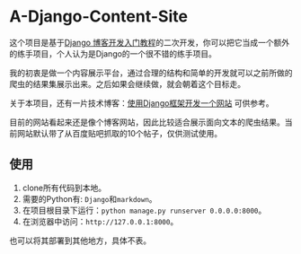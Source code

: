 # A-Django-Content-Site
这个项目是基于[Django 博客开发入门教程](http://zmrenwu.com/category/django-blog-tutorial/)的二次开发，你可以把它当成一个额外的练手项目，个人认为是Django的一个很不错的练手项目。

我的初衷是做一个内容展示平台，通过合理的结构和简单的开发就可以之前所做的爬虫的结果集展示出来。之后如果会继续做，就会朝着这个目标走。

关于本项目，还有一片技术博客：[使用Django框架开发一个网站](https://journal.ethanshub.com/post/category/gong-cheng-shi/-pythonkai-fa-djangokuang-jia-he-wang-zhan) 可供参考。

目前的网站看起来还是像个博客网站，因此比较适合展示面向文本的爬虫结果。当前网站默认带了从百度贴吧抓取的10个帖子，仅供测试使用。

## 使用

1. clone所有代码到本地。
2. 需要的Python有: `Django`和`markdown`。
3. 在项目根目录下运行：`python manage.py runserver 0.0.0.0:8000`。
4. 在浏览器中访问：`http://127.0.0.1:8000`。

也可以将其部署到其他地方，具体不表。